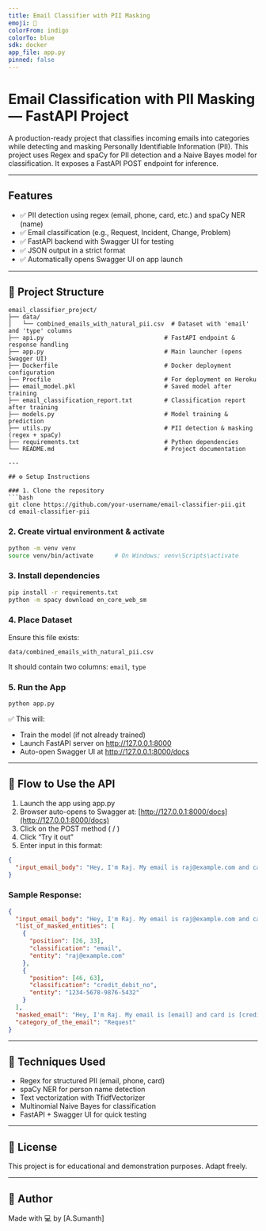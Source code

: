```yaml
---
title: Email Classifier with PII Masking
emoji: 📧
colorFrom: indigo
colorTo: blue
sdk: docker
app_file: app.py
pinned: false
---
```


#  Email Classification with PII Masking — FastAPI Project

A production-ready project that classifies incoming emails into categories while detecting and masking Personally Identifiable Information (PII). This project uses Regex and spaCy for PII detection and a Naive Bayes model for classification. It exposes a FastAPI POST endpoint for inference.

---

##  Features

- ✅ PII detection using regex (email, phone, card, etc.) and spaCy NER (name)
- ✅ Email classification (e.g., Request, Incident, Change, Problem)
- ✅ FastAPI backend with Swagger UI for testing
- ✅ JSON output in a strict format
- ✅ Automatically opens Swagger UI on app launch

---

## 🧠 Project Structure

```plaintext
email_classifier_project/
├── data/
│   └── combined_emails_with_natural_pii.csv  # Dataset with 'email' and 'type' columns
├── api.py                                  # FastAPI endpoint & response handling
├── app.py                                  # Main launcher (opens Swagger UI)
├── Dockerfile                              # Docker deployment configuration
├── Procfile                                # For deployment on Heroku
├── email_model.pkl                         # Saved model after training
├── email_classification_report.txt         # Classification report after training
├── models.py                               # Model training & prediction
├── utils.py                                # PII detection & masking (regex + spaCy)
├── requirements.txt                        # Python dependencies
└── README.md                               # Project documentation

---

## ⚙️ Setup Instructions

### 1. Clone the repository
```bash
git clone https://github.com/your-username/email-classifier-pii.git
cd email-classifier-pii
```

### 2. Create virtual environment & activate
```bash
python -m venv venv
source venv/bin/activate      # On Windows: venv\Scripts\activate
```

### 3. Install dependencies
```bash
pip install -r requirements.txt
python -m spacy download en_core_web_sm
```

### 4. Place Dataset
Ensure this file exists:
```
data/combined_emails_with_natural_pii.csv
```
It should contain two columns: `email`, `type`

### 5. Run the App
```bash
python app.py
```
✅ This will:
- Train the model (if not already trained)
- Launch FastAPI server on http://127.0.0.1:8000
- Auto-open Swagger UI at http://127.0.0.1:8000/docs

---

## 🧠 Flow to Use the API

1. Launch the app using app.py  
2. Browser auto-opens to Swagger at: [http://127.0.0.1:8000/docs](http://127.0.0.1:8000/docs)  
3. Click on the POST method ( / )  
4. Click “Try it out”  
5. Enter input in this format:

```json
{
  "input_email_body": "Hey, I'm Raj. My email is raj@example.com and card is 1234-5678-9876-5432."
}
```

### Sample Response:
```json
{
  "input_email_body": "Hey, I'm Raj. My email is raj@example.com and card is 1234-5678-9876-5432.",
  "list_of_masked_entities": [
    {
      "position": [26, 33],
      "classification": "email",
      "entity": "raj@example.com"
    },
    {
      "position": [46, 63],
      "classification": "credit_debit_no",
      "entity": "1234-5678-9876-5432"
    }
  ],
  "masked_email": "Hey, I'm Raj. My email is [email] and card is [credit_debit_no].",
  "category_of_the_email": "Request"
}
```

---

## 🧠 Techniques Used

- Regex for structured PII (email, phone, card)
- spaCy NER for person name detection
- Text vectorization with TfidfVectorizer
- Multinomial Naive Bayes for classification
- FastAPI + Swagger UI for quick testing

---

## 🧾 License
This project is for educational and demonstration purposes. Adapt freely.

---

## 🙌 Author
Made with 💻 by [A.Sumanth]
